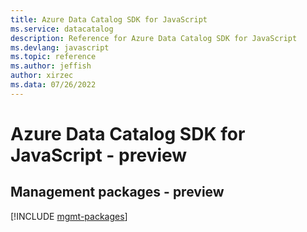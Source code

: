 ```yaml
---
title: Azure Data Catalog SDK for JavaScript
ms.service: datacatalog
description: Reference for Azure Data Catalog SDK for JavaScript
ms.devlang: javascript
ms.topic: reference
ms.author: jeffish
author: xirzec
ms.data: 07/26/2022
---
```

# Azure Data Catalog SDK for JavaScript - preview

## Management packages - preview
[!INCLUDE [mgmt-packages](data-catalog-mgmt-index.md)]
